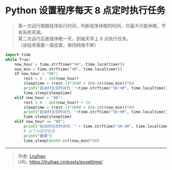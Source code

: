 # Python 设置程序每天 8 点定时执行任务


> 第一次运行根据程序执行时间，判断程序休眠的时间，尽最大可能休眠，节省系统资源。  
> 第二次运行后直接休眠一天，到每天早上 8 点执行任务。  
> （该程序需要一直挂着，保持网络不断）

<!--more-->

```python
import time
while True:
    now_hour = time.strftime("%H", time.localtime())
    now_min = time.strftime("%M", time.localtime())
    if now_hour < "08":
        rest = 8 - int(now_hour)
        sleeptime = (rest-1)*3600 + (60-int(now_min))*60
        print("启动时北京时间为："+time.strftime("%H:%M", time.localtime()),"\t 软件将在",rest-1,"小时",int((sleeptime-(rest-1)*3600)/60),"分钟后发送数据")
        time.sleep(sleeptime)
    elif now_hour > "08":
        rest = 8 - int(now_hour) + 24
        sleeptime = (rest-1)*3600 + (60-int(now_min))*60
        print("启动时北京时间为："+time.strftime("%H:%M", time.localtime()),"\t 软件将在",rest-1,"小时",int((sleeptime-(rest-1)*3600)/60),"分钟后发送数据")
        time.sleep(sleeptime)
    elif now_hour == "08":
        print("启动时北京时间为：" + time.strftime("%H:%M", time.localtime()), "\t 软件将在每天 8 点发送数据！")
        # 以下为定时任务
        print("数据")
        time.sleep(86400-int(now_min)*60)
```


---

> 作者: [Lruihao](https://github.com/Lruihao)  
> URL: https://lruihao.cn/posts/pysettime/  

